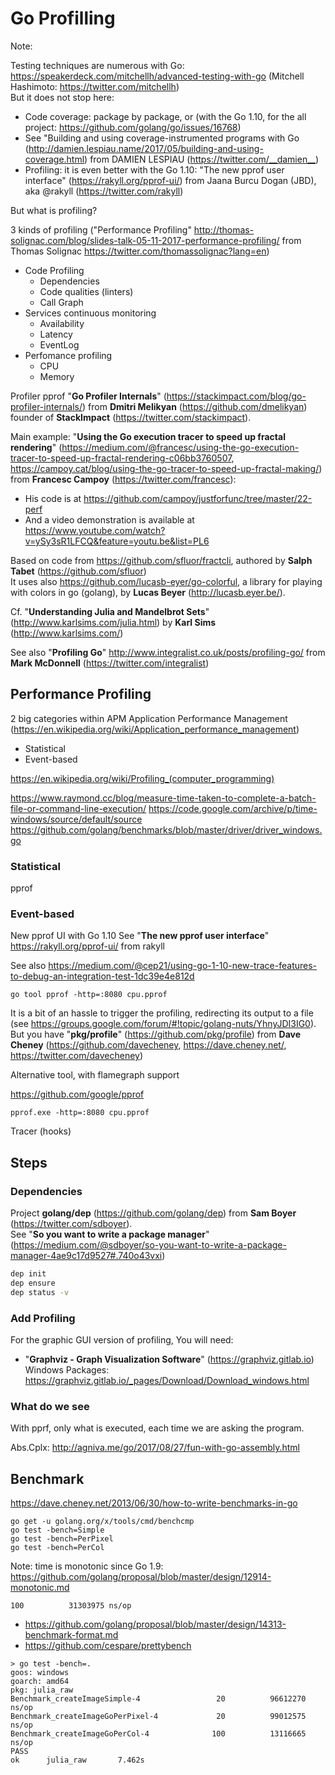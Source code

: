 # Go Profilling

Note:

Testing techniques are numerous with Go: <https://speakerdeck.com/mitchellh/advanced-testing-with-go>
(Mitchell Hashimoto: <https://twitter.com/mitchellh>)  
But it does not stop here:

- Code coverage: package by package, or (with the Go 1.10, for the all project: <https://github.com/golang/go/issues/16768>)
- See "Building and using coverage-instrumented programs with Go (<http://damien.lespiau.name/2017/05/building-and-using-coverage.html>)
  from DAMIEN LESPIAU (<https://twitter.com/__damien__>)
- Profiling: it is even better with the Go 1.10: "The new pprof user interface"
  (<https://rakyll.org/pprof-ui/>) from Jaana Burcu Dogan (JBD), aka @rakyll (<https://twitter.com/rakyll>)

But what is profiling?

3 kinds of profiling ("Performance Profiling" <http://thomas-solignac.com/blog/slides-talk-05-11-2017-performance-profiling/>
from Thomas Solignac <https://twitter.com/thomassolignac?lang=en>)

- Code Profiling
  - Dependencies
  - Code qualities (linters)
  - Call Graph
- Services continuous monitoring
  - Availability
  - Latency
  - EventLog
- Perfomance profiling
  - CPU
  - Memory

Profiler pprof "**Go Profiler Internals**" (<https://stackimpact.com/blog/go-profiler-internals/>)
from **Dmitri Melikyan** (<https://github.com/dmelikyan>)
founder of **StackImpact** (<https://twitter.com/stackimpact>).

Main example: "**Using the Go execution tracer to speed up fractal rendering**" (<https://medium.com/@francesc/using-the-go-execution-tracer-to-speed-up-fractal-rendering-c06bb3760507>,
<https://campoy.cat/blog/using-the-go-tracer-to-speed-up-fractal-making/>)
from **Francesc Campoy** (<https://twitter.com/francesc>):

- His code is at <https://github.com/campoy/justforfunc/tree/master/22-perf>
- And a video demonstration is available at <https://www.youtube.com/watch?v=ySy3sR1LFCQ&feature=youtu.be&list=PL6>

Based on code from <https://github.com/sfluor/fractcli>, authored
by **Salph Tabet** (<https://github.com/sfluor>)  
It uses also <https://github.com/lucasb-eyer/go-colorful>, a library for playing
with colors in go (golang), by **Lucas Beyer** (<http://lucasb.eyer.be/>).

Cf. "**Understanding Julia and Mandelbrot Sets**" (<http://www.karlsims.com/julia.html>)
by **Karl Sims** (<http://www.karlsims.com/>)

See also "**Profiling Go**" <http://www.integralist.co.uk/posts/profiling-go/>
from **Mark McDonnell** (<https://twitter.com/integralist>)

## Performance Profiling

2 big categories within APM Application Performance Management (<https://en.wikipedia.org/wiki/Application_performance_management>)

- Statistical
- Event-based

<https://en.wikipedia.org/wiki/Profiling_(computer_programming)>

<https://www.raymond.cc/blog/measure-time-taken-to-complete-a-batch-file-or-command-line-execution/>
<https://code.google.com/archive/p/time-windows/source/default/source>
<https://github.com/golang/benchmarks/blob/master/driver/driver_windows.go>

### Statistical

pprof

### Event-based

New pprof UI with Go 1.10
See "**The new pprof user interface**" <https://rakyll.org/pprof-ui/> from rakyll

See also <https://medium.com/@cep21/using-go-1-10-new-trace-features-to-debug-an-integration-test-1dc39e4e812d>

    go tool pprof -http=:8080 cpu.pprof

It is a bit of an hassle to trigger the profiling, redirecting its output to a file
(see <https://groups.google.com/forum/#!topic/golang-nuts/YhnyJDI3IG0>).  
But you have "**pkg/profile**" (<https://github.com/pkg/profile>) from **Dave Cheney**
(<https://github.com/davecheney>, <https://dave.cheney.net/>, <https://twitter.com/davecheney>)

Alternative tool, with flamegraph support

<https://github.com/google/pprof>

    pprof.exe -http=:8080 cpu.pprof

Tracer (hooks)

## Steps

### Dependencies

Project **golang/dep** (<https://github.com/golang/dep>)
from **Sam Boyer** (<https://twitter.com/sdboyer>).  
See "**So you want to write a package manager**" (<https://medium.com/@sdboyer/so-you-want-to-write-a-package-manager-4ae9c17d9527#.740o43vxi>)

```bash
dep init
dep ensure
dep status -v
```

### Add Profiling

For the graphic GUI version of profiling, You will need:

- "**Graphviz - Graph Visualization Software**" (<https://graphviz.gitlab.io>)  
  Windows Packages: <https://graphviz.gitlab.io/_pages/Download/Download_windows.html>

### What do we see

With pprf, only what is executed, each time we are asking the program.

Abs.Cplx: <http://agniva.me/go/2017/08/27/fun-with-go-assembly.html>

## Benchmark

<https://dave.cheney.net/2013/06/30/how-to-write-benchmarks-in-go>

    go get -u golang.org/x/tools/cmd/benchcmp
    go test -bench=Simple
    go test -bench=PerPixel
    go test -bench=PerCol

Note: time is monotonic since Go 1.9: <https://github.com/golang/proposal/blob/master/design/12914-monotonic.md>

    100          31303975 ns/op

- <https://github.com/golang/proposal/blob/master/design/14313-benchmark-format.md>
- <https://github.com/cespare/prettybench>

````(bash)
> go test -bench=.
goos: windows
goarch: amd64
pkg: julia_raw
Benchmark_createImageSimple-4                 20          96612270 ns/op
Benchmark_createImageGoPerPixel-4             20          99012575 ns/op
Benchmark_createImageGoPerCol-4              100          13116665 ns/op
PASS
ok      julia_raw       7.462s
````